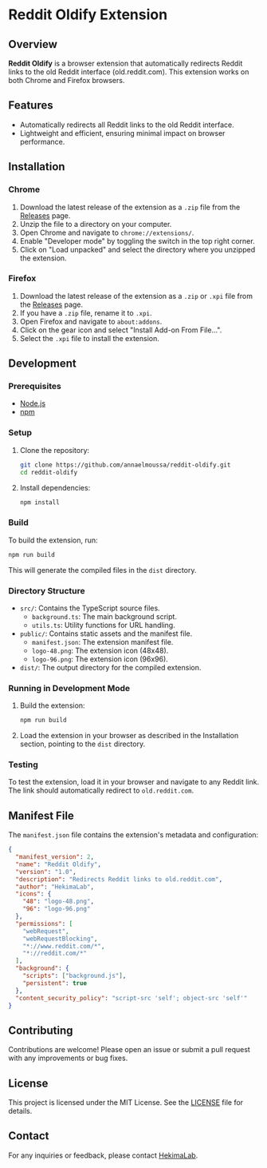 # Reddit Oldify Extension

## Overview

**Reddit Oldify** is a browser extension that automatically redirects Reddit links to the old Reddit interface (old.reddit.com). This extension works on both Chrome and Firefox browsers.

## Features

- Automatically redirects all Reddit links to the old Reddit interface.
- Lightweight and efficient, ensuring minimal impact on browser performance.

## Installation

### Chrome

1. Download the latest release of the extension as a `.zip` file from the [Releases](https://github.com/annaelmoussa/reddit-oldify/releases) page.
2. Unzip the file to a directory on your computer.
3. Open Chrome and navigate to `chrome://extensions/`.
4. Enable "Developer mode" by toggling the switch in the top right corner.
5. Click on "Load unpacked" and select the directory where you unzipped the extension.

### Firefox

1. Download the latest release of the extension as a `.zip` or `.xpi` file from the [Releases](https://github.com/annaelmoussa/reddit-oldify/releases) page.
2. If you have a `.zip` file, rename it to `.xpi`.
3. Open Firefox and navigate to `about:addons`.
4. Click on the gear icon and select "Install Add-on From File...".
5. Select the `.xpi` file to install the extension.

## Development

### Prerequisites

- [Node.js](https://nodejs.org/)
- [npm](https://www.npmjs.com/)

### Setup

1. Clone the repository:

   ```sh
   git clone https://github.com/annaelmoussa/reddit-oldify.git
   cd reddit-oldify
   ```

2. Install dependencies:

   ```sh
   npm install
   ```

### Build

To build the extension, run:

```sh
npm run build
```

This will generate the compiled files in the `dist` directory.

### Directory Structure

- `src/`: Contains the TypeScript source files.
  - `background.ts`: The main background script.
  - `utils.ts`: Utility functions for URL handling.
- `public/`: Contains static assets and the manifest file.
  - `manifest.json`: The extension manifest file.
  - `logo-48.png`: The extension icon (48x48).
  - `logo-96.png`: The extension icon (96x96).
- `dist/`: The output directory for the compiled extension.

### Running in Development Mode

1. Build the extension:

   ```sh
   npm run build
   ```

2. Load the extension in your browser as described in the Installation section, pointing to the `dist` directory.

### Testing

To test the extension, load it in your browser and navigate to any Reddit link. The link should automatically redirect to `old.reddit.com`.

## Manifest File

The `manifest.json` file contains the extension's metadata and configuration:

```json
{
  "manifest_version": 2,
  "name": "Reddit Oldify",
  "version": "1.0",
  "description": "Redirects Reddit links to old.reddit.com",
  "author": "HekimaLab",
  "icons": {
    "48": "logo-48.png",
    "96": "logo-96.png"
  },
  "permissions": [
    "webRequest",
    "webRequestBlocking",
    "*://www.reddit.com/*",
    "*://reddit.com/*"
  ],
  "background": {
    "scripts": ["background.js"],
    "persistent": true
  },
  "content_security_policy": "script-src 'self'; object-src 'self'"
}
```

## Contributing

Contributions are welcome! Please open an issue or submit a pull request with any improvements or bug fixes.

## License

This project is licensed under the MIT License. See the [LICENSE](LICENSE) file for details.

## Contact

For any inquiries or feedback, please contact [HekimaLab](mailto:annaelmoussa@gmail.com).